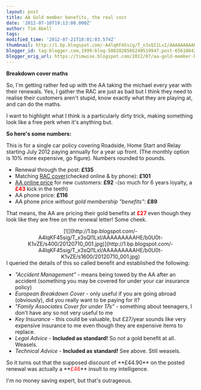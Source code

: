 ```yaml
---
layout: post
title: AA Gold member benefits, the real cost
date: '2012-07-10T19:13:00.000Z'
author: Tim Abell
tags: 
modified_time: '2012-07-21T18:01:03.574Z'
thumbnail: http://1.bp.blogspot.com/-A4lqKF45sig/T_x3sQI1LxI/AAAAAAAAAHE/b0U0t-K1vZE/s72-c/20120710_001.jpg
blogger_id: tag:blogger.com,1999:blog-5082828566240519947.post-6561884291165371407
blogger_orig_url: https://timwise.blogspot.com/2012/07/aa-gold-member-benefits-real-cost.html
---
```


<span style="background-color: white;">**Breakdown cover maths**</span>  

So, I'm getting rather fed up with the AA taking the michael every year with their renewals. Yes, I gather the RAC are just as bad but I think they need to realise their customers aren't stupid, know exactly what they are playing at, and can do the maths.  

I want to highlight what I think is a particularly dirty trick, making something look like a free perk when it's anything but.  

**So here's some numbers:**  

This is for a single car policy covering Roadside, Home Start and Relay starting July 2012 paying annually for a year up front. (The monthly option is 10% more expensive, go figure). Numbers rounded to pounds.  

*   <span style="background-color: white;">Renewal through the post:</span> **£135**
*   <span style="background-color: white;">Matching</span> [RAC cover](http://www.rac.co.uk/uk-breakdown/)<span style="background-color: white;">(checked online & by phone):</span> **£101**
*   [AA online price](http://www.theaa.com/breakdown-cover/uk-breakdown/view-options.do?optMshp=vcon300) <span style="background-color: white;">for new customers:</span> **£92** <span style="background-color: white;">-</span><span style="background-color: white;">(so much for 6 years loyalty, a</span> **<span style="color: red;">£43</span>** <span style="background-color: white;">kick in the teeth)</span>
*   <span style="background-color: white;">AA phone price:</span> **£116**
*   <span style="background-color: white;">AA phone price _without gold membership "benefits"_:</span> **£89**

That means, the AA are pricing their gold benefits at **<span style="color: red;">£27</span>** even though they look like they are free on the renewal letter! Some cheek.  

<div class="separator" style="clear: both; text-align: center;">[![](http://1.bp.blogspot.com/-A4lqKF45sig/T_x3sQI1LxI/AAAAAAAAAHE/b0U0t-K1vZE/s400/20120710_001.jpg)](http://1.bp.blogspot.com/-A4lqKF45sig/T_x3sQI1LxI/AAAAAAAAAHE/b0U0t-K1vZE/s1600/20120710_001.jpg)</div>

<div class="separator" style="clear: both; text-align: left;">I queried the details of this so called benefit and established the following:</div>

*   _"Accident Management"_ - means being towed by the AA after an accident (something you may be covered for under your car insurance policy)
*   _European Breakdown Cover_ - only useful if you are going abroad (obviously), did you really want to be paying for it?
*   _"Family Associates Cover for under 17s"_ - something about teenagers, I don't have any so not very useful to me
*   _Key Insurance_ - this could be valuable, but £27/year sounds like very expensive insurance to me even though they are expensive items to replace.
*   _Legal Advice_ - **Included as standard!** So not a gold benefit at all. Weasels.
*   _Technical Advice_ - **Included as standard!** See above. Still weasels.

<div>So it turns out that the supposed discount of **£44.90** on the posted renewal was actually a **<span style="color: red;">£46</span>** insult to my intelligence.</div>

I'm no money saving expert, but that's outrageous.
